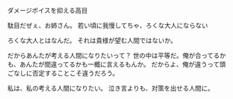 ダメージボイスを抑える高目

駄目だぜぇ、お姉さん。
若い頃に我慢してちゃ、ろくな大人にならない

ろくな大人とはなんだ。
それは貴様が望む人間ではないか。

だからあんたが考える人間になりたいって？
世の中は平等だ。俺が合ってるかも、あんたが間違ってるかも一概に言えるもんか。
だからよ、俺が違うって頭ごなしに否定することこそ違うだろう。

私は、私の考える人間になりたい。
泣き言よりも、対策を出せる人間に。